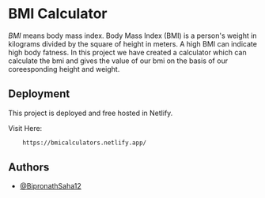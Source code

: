 # BMI Calculator

*_BMI_* means body mass index. Body Mass Index (BMI) is a person's weight in kilograms divided by the square of height in meters. A high BMI can indicate high body fatness.
In this project we have created a calculator which can calculate the bmi and gives the value of our bmi on the basis of our coreesponding height and weight.


## Deployment

This project is deployed and free hosted in Netlify.

Visit Here:

```bash 
    https://bmicalculators.netlify.app/
```

## Authors

- [@BipronathSaha12](https://github.com/BipronathSaha12/)

 

